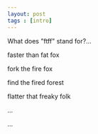 ```yaml
---
layout: post
tags : [intro]
---
```


What does "ftff" stand for?...

faster than fat fox

fork the fire fox

find the fired forest

flatter that freaky folk

...

...